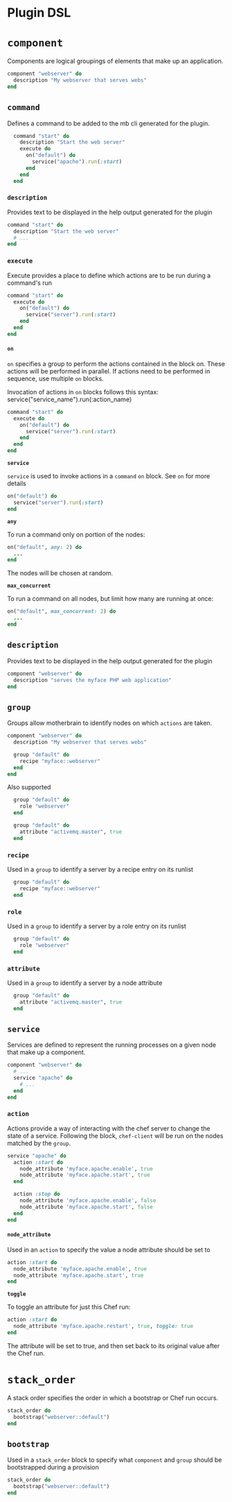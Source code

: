 # Plugin DSL

# `component`

Components are logical groupings of elements that make up an application.

```ruby
component "webserver" do
  description "My webserver that serves webs"
end
```

## `command`

Defines a command to be added to the mb cli generated for the plugin.

```ruby
  command "start" do
    description "Start the web server"
    execute do
      on("default") do
        service("apache").run(:start)
      end
    end
  end
```

### `description`

Provides text to be displayed in the help output generated for the plugin

```ruby
command "start" do
  description "Start the web server"
  # ...
end
```

### `execute`

Execute provides a place to define which actions are to be run during a command's run

```ruby
command "start" do
  execute do
    on("default") do
      service("server").run(:start)
    end
  end
end
```

#### `on`

`on` specifies a group to perform the actions contained in the block on. These actions will be performed in parallel. If actions need to be performed in sequence, use multiple `on` blocks.

Invocation of actions in `on` blocks follows this syntax: service("service_name").run(:action_name)

```ruby
command "start" do
  execute do
    on("default") do
      service("server").run(:start)
    end
  end
end
```

**`service`**

`service` is used to invoke actions in a `command` `on` block. See `on` for more details

```ruby
on("default") do
  service("server").run(:start)
end
```

**`any`**

To run a command only on portion of the nodes:

```ruby
on("default", any: 2) do
  ...
end
```

The nodes will be chosen at random.

**`max_concurrent`**

To run a command on all nodes, but limit how many are running at once:

```ruby
on("default", max_concurrent: 2) do
  ...
end
```

## `description`

Provides text to be displayed in the help output generated for the plugin

```ruby
component "webserver" do
  description "serves the myface PHP web application"
end
```

## `group`

Groups allow motherbrain to identify nodes on which `actions` are taken.

```ruby
component "webserver" do
  description "My webserver that serves webs"

  group "default" do
    recipe "myface::webserver"
  end
end
```

Also supported

```ruby
  group "default" do
    role "webserver"
  end
```
```ruby
  group "default" do
    attribute "activemq.master", true
  end
```

### `recipe`

Used in a `group` to identify a server by a recipe entry on its runlist

```ruby
  group "default" do
    recipe "myface::webserver"
  end
```

### `role`

Used in a `group` to identify a server by a role entry on its runlist

```ruby
  group "default" do
    role "webserver"
  end
```

### `attribute`

Used in a `group` to identify a server by a node attribute

```ruby
  group "default" do
    attribute "activemq.master", true
  end
```



## `service`

Services are defined to represent the running processes on a given node that make up a component.

```ruby
component "webserver" do
  # ...
  service "apache" do
    # ...
  end
end
```

### `action`

Actions provide a way of interacting with the chef server to change the state of a service. Following the block, `chef-client` will be run on the nodes matched by the `group`.

```ruby
service "apache" do
  action :start do
    node_attribute 'myface.apache.enable', true
    node_attribute 'myface.apache.start', true
  end

  action :stop do
    node_attribute 'myface.apache.enable', false
    node_attribute 'myface.apache.start', false
  end
end
```

#### `node_attribute`

Used in an `action` to specify the value a node attribute should be set to

```ruby
action :start do
  node_attribute 'myface.apache.enable', true
  node_attribute 'myface.apache.start', true
end
```

**`toggle`**

To toggle an attribute for just this Chef run:

```ruby
action :start do
  node_attribute 'myface.apache.restart', true, toggle: true
end
```

The attribute will be set to true, and then set back to its original value after the Chef run.

# `stack_order`

A stack order specifies the order in which a bootstrap or Chef run occurs.

```ruby
stack_order do
  bootstrap("webserver::default")
end
```

## `bootstrap`

Used in a `stack_order` block to specify what `component` and `group` should be bootstrapped during a provision

```ruby
stack_order do
  bootstrap("webserver::default")
end
```
